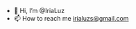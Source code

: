 - 👋 Hi, I’m @IriaLuz
- 📫 How to reach me irialuzs@gmail.com

<!---
IriaLuz/IriaLuz is a ✨ special ✨ repository because its `README.md` (this file) appears on your GitHub profile.
You can click the Preview link to take a look at your changes.
--->
